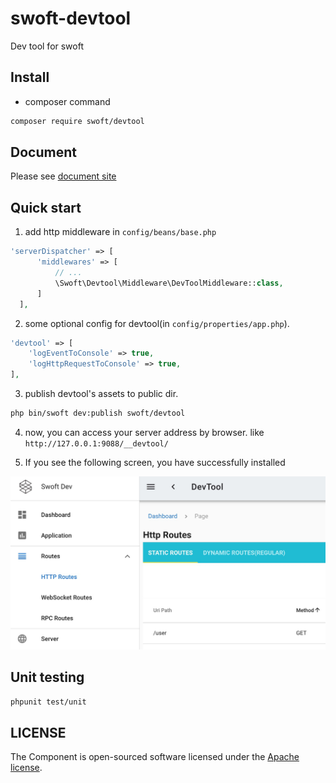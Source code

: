# swoft-devtool

Dev tool for swoft

## Install

- composer command

```bash
composer require swoft/devtool
```

## Document

Please see [document site](https://doc.swoft.org)

## Quick start

1. add http middleware in `config/beans/base.php`

```php
'serverDispatcher' => [
      'middlewares' => [
          // ...
          \Swoft\Devtool\Middleware\DevToolMiddleware::class,
      ]
  ],
```

2. some optional config for devtool(in `config/properties/app.php`).

```php
'devtool' => [
    'logEventToConsole' => true,
    'logHttpRequestToConsole' => true,
],
```

3. publish devtool's assets to public dir.

```bash
php bin/swoft dev:publish swoft/devtool
```

4. now, you can access your server address by browser. like `http://127.0.0.1:9088/__devtool/`

5. If you see the following screen, you have successfully installed

![image](./res/images/devtool.jpg)

## Unit testing

```bash
phpunit test/unit
```

## LICENSE

The Component is open-sourced software licensed under the [Apache license](LICENSE).


